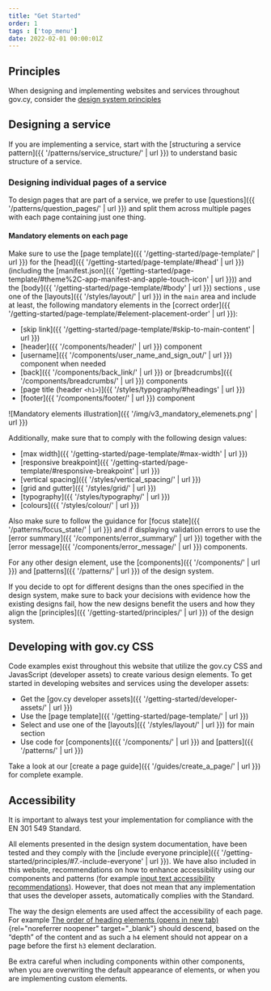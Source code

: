 ```yaml
---
title: "Get Started"
order: 1
tags : ['top_menu']
date: 2022-02-01 00:00:01Z
---
```


## Principles
When designing and implementing websites and services throughout gov.cy, consider the [design system principles](principles/)

## Designing a service
If you are implementing a service, start with the [structuring a service pattern]({{ '/patterns/service_structure/' | url }}) to understand basic structure of a service. 

### Designing individual pages of a service
To design pages that are part of a service, we prefer to use [questions]({{ '/patterns/question_pages/' | url }}) and split them across multiple pages with each page containing just one thing.  

#### Mandatory elements on each page
Make sure to use the [page template]({{ '/getting-started/page-template/' | url }}) for the [head]({{ '/getting-started/page-template/#head' | url }}) (including the [manifest.json]({{ '/getting-started/page-template/#theme%2C-app-manifest-and-apple-touch-icon' | url }})) and the [body]({{ '/getting-started/page-template/#body' | url }}) sections , use one of the [layouts]({{ '/styles/layout/' | url }}) in the `main` area and include at least, the following mandatory elements in the [correct order]({{ '/getting-started/page-template/#element-placement-order' | url }}):
- [skip link]({{ '/getting-started/page-template/#skip-to-main-content' | url }})
- [header]({{ '/components/header/' | url }}) component
- [username]({{ '/components/user_name_and_sign_out/' | url }}) component when needed
- [back]({{ '/components/back_link/' | url }}) or [breadcrumbs]({{ '/components/breadcrumbs/' | url }}) components
- [page title (header `<h1>`)]({{ '/styles/typography/#headings' | url }})
- [footer]({{ '/components/footer/' | url }}) component

![Mandatory elements illustration]({{ '/img/v3_mandatory_elemenets.png' | url }})

Additionally, make sure that to comply with the following design values:
- [max width]({{ '/getting-started/page-template/#max-width' | url }}) 
- [responsive breakpoint]({{ '/getting-started/page-template/#responsive-breakpoint' | url }})
- [vertical spacing]({{ '/styles/vertical_spacing/' | url }})
- [grid and gutter]({{ '/styles/grid/' | url }})
- [typography]({{ '/styles/typography/' | url }})
- [colours]({{ '/styles/colour/' | url }})

Also make sure to follow the guidance for [focus state]({{ '/patterns/focus_state/' | url }}) and if displaying validation errors to use the [error summary]({{ '/components/error_summary/' | url }}) together with the [error message]({{ '/components/error_message/' | url }}) components.

For any other design element, use the [components]({{ '/components/' | url }}) and [patterns]({{ '/patterns/' | url }}) of the design system. 

If you decide to opt for different designs than the ones specified in the design system, make sure to back your decisions with evidence how the existing designs fail, how the new  designs benefit the users and how they align the [principles]({{ '/getting-started/principles/' | url }}) of the design system.  

## Developing with gov.cy CSS
Code examples exist throughout this website that utilize the gov.cy CSS and JavasScript (developer assets) to create various design elements. To get started in developing websites and services using the developer assets: 
- Get the [gov.cy developer assets]({{ '/getting-started/developer-assets/' | url }})
- Use the [page template]({{ '/getting-started/page-template/' | url }}) 
- Select and use one of the [layouts]({{ '/styles/layout/' | url }}) for main section
- Use code for [components]({{ '/components/' | url }}) and [patters]({{ '/patterns/' | url }})

Take a look at our [create a page guide]({{ '/guides/create_a_page/' | url }}) for complete example.

## Accessibility
It is important to always test your implementation for compliance with the EN 301 549 Standard.

All elements presented in the design system documentation, have been tested and they comply with the [include everyone principle]({{ '/getting-started/principles/#7.-include-everyone' | url }}). We have also included in this website, recommendations on how to enhance accessibility using our components and patterns (for example [input text accessibility recommendations](../components/text_input/#accessibility)). However, that does not mean that any implementation that uses the developer assets, automatically complies with the Standard.

The way the design elements are used affect the accessibility of each page. For example [The order of heading elements (opens in new tab)](https://webdesign.tutsplus.com/articles/the-importance-of-heading-levels-for-assistive-technology--cms-31753){rel="noreferrer noopener" target="_blank"} should descend, based on the “depth” of the content and as such a `h4` element should not appear on a page before the first `h3` element declaration.

Be extra careful when including components within other components, when you are overwriting the default appearance of elements, or when you are implementing custom elements. 

